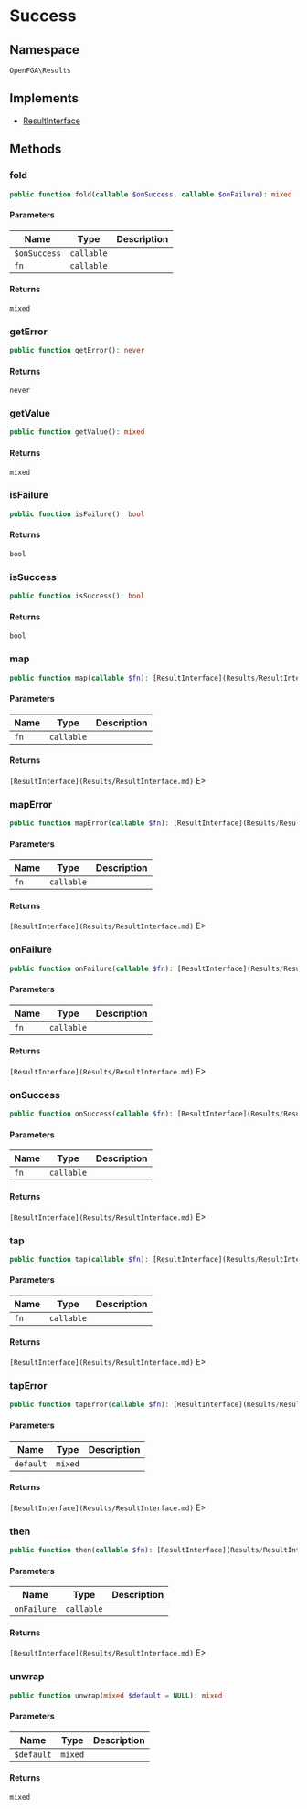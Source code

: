 # Success


## Namespace
`OpenFGA\Results`

## Implements
* [ResultInterface](Results/ResultInterface.md)

## Methods
### fold


```php
public function fold(callable $onSuccess, callable $onFailure): mixed
```


#### Parameters
| Name | Type | Description |
|------|------|-------------|
| `$onSuccess` | `callable` |  |
| `fn` | `callable` |  |

#### Returns
`mixed` 

### getError


```php
public function getError(): never
```



#### Returns
`never` 

### getValue


```php
public function getValue(): mixed
```



#### Returns
`mixed` 

### isFailure


```php
public function isFailure(): bool
```



#### Returns
`bool` 

### isSuccess


```php
public function isSuccess(): bool
```



#### Returns
`bool` 

### map


```php
public function map(callable $fn): [ResultInterface](Results/ResultInterface.md)
```


#### Parameters
| Name | Type | Description |
|------|------|-------------|
| `fn` | `callable` |  |

#### Returns
`[ResultInterface](Results/ResultInterface.md)` E&gt;

### mapError


```php
public function mapError(callable $fn): [ResultInterface](Results/ResultInterface.md)
```


#### Parameters
| Name | Type | Description |
|------|------|-------------|
| `fn` | `callable` |  |

#### Returns
`[ResultInterface](Results/ResultInterface.md)` E&gt;

### onFailure


```php
public function onFailure(callable $fn): [ResultInterface](Results/ResultInterface.md)
```


#### Parameters
| Name | Type | Description |
|------|------|-------------|
| `fn` | `callable` |  |

#### Returns
`[ResultInterface](Results/ResultInterface.md)` E&gt;

### onSuccess


```php
public function onSuccess(callable $fn): [ResultInterface](Results/ResultInterface.md)
```


#### Parameters
| Name | Type | Description |
|------|------|-------------|
| `fn` | `callable` |  |

#### Returns
`[ResultInterface](Results/ResultInterface.md)` E&gt;

### tap


```php
public function tap(callable $fn): [ResultInterface](Results/ResultInterface.md)
```


#### Parameters
| Name | Type | Description |
|------|------|-------------|
| `fn` | `callable` |  |

#### Returns
`[ResultInterface](Results/ResultInterface.md)` E&gt;

### tapError


```php
public function tapError(callable $fn): [ResultInterface](Results/ResultInterface.md)
```


#### Parameters
| Name | Type | Description |
|------|------|-------------|
| `default` | `mixed` |  |

#### Returns
`[ResultInterface](Results/ResultInterface.md)` E&gt;

### then


```php
public function then(callable $fn): [ResultInterface](Results/ResultInterface.md)
```


#### Parameters
| Name | Type | Description |
|------|------|-------------|
| `onFailure` | `callable` |  |

#### Returns
`[ResultInterface](Results/ResultInterface.md)` E&gt;

### unwrap


```php
public function unwrap(mixed $default = NULL): mixed
```


#### Parameters
| Name | Type | Description |
|------|------|-------------|
| `$default` | `mixed` |  |

#### Returns
`mixed` 

